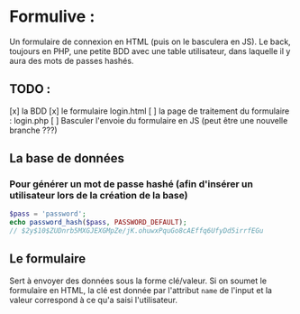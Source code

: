 # Formulive : 
Un formulaire de connexion en HTML (puis on le basculera en JS). 
Le back, toujours en PHP, une petite BDD avec une table utilisateur, dans laquelle il y aura des mots de passes hashés. 

## TODO : 
 [x] la BDD
 [x] le formulaire login.html
 [ ] la page de traitement du formulaire : login.php
 [ ] Basculer l'envoie du formulaire en JS (peut être une nouvelle branche ???)

## La base de données

### Pour générer un mot de passe hashé (afin d'insérer un utilisateur lors de la création de la base)
```php
$pass = 'password'; 
echo password_hash($pass, PASSWORD_DEFAULT); 
// $2y$10$ZUDnrb5MXGJEXGMpZe/jK.ohuwxPquGo8cAEffq6UfyDd5irrfEGu
```

## Le formulaire 
Sert à envoyer des données sous la forme clé/valeur. 
Si on soumet le formulaire en HTML, la clé est donnée par l'attribut `name` de l'input et la valeur correspond à ce qu'a saisi l'utilisateur. 

